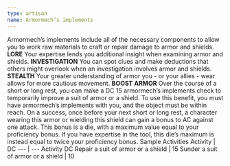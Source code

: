 ```yaml
---
type: artisan
name: Armormech’s implements
---
```

Armormech’s implements include all of the necessary components to allow you to work raw materials to craft or repair damage to armor and shields.
__LORE__
Your expertise lends you additional insight when examining armor and shields.
__INVESTIGATION__
You can spot clues and make deductions that others might overlook when an investigation involves armor and shields.
__STEALTH__
Your greater understanding of armor you - or your allies - wear allows for more cautious movement.
__BOOST ARMOR__
Over the course of a short or long rest, you can make a DC 15 armormech’s implements check to temporarily improve a suit of armor or a shield. To use this benefit, you must have armormech’s implements with you, and the object must be within reach. On a success, once before your next short or long rest, a character wearing this armor or wielding this shield can gain a bonus to AC against one attack. This bonus is a die, with a maximum value equal to your proficiency bonus. If you have expertise in the tool, this die’s maximum is instead equal to twice your proficiency bonus.
Sample Activities
Activity | DC
--- | ---
Activity	DC
Repair a suit of armor or a shield | 15
Sunder a suit of armor or a shield | 10

